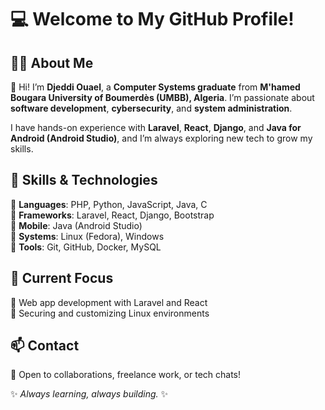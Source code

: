 # 💻 Welcome to My GitHub Profile!

## 🧑‍🎓 About Me  
👋 Hi! I’m **Djeddi Ouael**, a **Computer Systems graduate** from **M'hamed Bougara University of Boumerdès (UMBB), Algeria**. I’m passionate about **software development**, **cybersecurity**, and **system administration**.  

I have hands-on experience with **Laravel**, **React**, **Django**, and **Java for Android (Android Studio)**, and I’m always exploring new tech to grow my skills.

## 🚀 Skills & Technologies  
🔹 **Languages**: PHP, Python, JavaScript, Java, C  
🔹 **Frameworks**: Laravel, React, Django, Bootstrap  
🔹 **Mobile**: Java (Android Studio)  
🔹 **Systems**: Linux (Fedora), Windows  
🔹 **Tools**: Git, GitHub, Docker, MySQL  

## 📌 Current Focus  
🔸 Web app development with Laravel and React  
🔸 Securing and customizing Linux environments  

## 📫 Contact  
💬 Open to collaborations, freelance work, or tech chats!

✨ _Always learning, always building._ ✨
